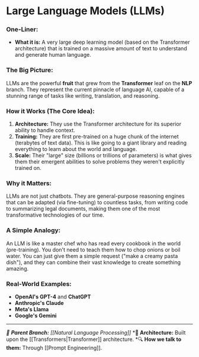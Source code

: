 # Large Language Models (LLMs)

### One-Liner:
*   **What it is:** A very large deep learning model (based on the Transformer architecture) that is trained on a massive amount of text to understand and generate human language.

### The Big Picture:
LLMs are the powerful **fruit** that grew from the **Transformer** leaf on the **NLP** branch. They represent the current pinnacle of language AI, capable of a stunning range of tasks like writing, translation, and reasoning.

### How it Works (The Core Idea):
1.  **Architecture:** They use the Transformer architecture for its superior ability to handle context.
2.  **Training:** They are first pre-trained on a huge chunk of the internet (terabytes of text data). This is like going to a giant library and reading everything to learn about the world and language.
3.  **Scale:** Their "large" size (billions or trillions of parameters) is what gives them their emergent abilities to solve problems they weren't explicitly trained on.

### Why it Matters:
LLMs are not just chatbots. They are general-purpose reasoning engines that can be adapted (via fine-tuning) to countless tasks, from writing code to summarizing legal documents, making them one of the most transformative technologies of our time.

### A Simple Analogy:
An LLM is like a master chef who has read every cookbook in the world (pre-training). You don't need to teach them how to chop onions or boil water. You can just give them a simple request ("make a creamy pasta dish"), and they can combine their vast knowledge to create something amazing.

### Real-World Examples:
*   **OpenAI's GPT-4** and **ChatGPT**
*   **Anthropic's Claude**
*   **Meta's Llama**
*   **Google's Gemini**

---
*🌳 **Parent Branch:** [[Natural Language Processing]]*
*🌿 **Architecture:** Built upon the [[Transformers|Transformer]] architecture.
*🔍 **How we talk to them:** Through [[Prompt Engineering]].
